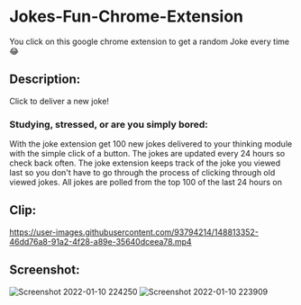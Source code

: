 # Jokes-Fun-Chrome-Extension
You click on this google chrome extension to get a random Joke every time 😂
## Description:
Click to deliver a new joke!
### Studying, stressed, or are you simply bored:
With the joke extension get 100 new jokes delivered to your thinking module with the simple click of a button. The jokes are updated every 24 hours so check back often. The joke extension keeps track of the joke you viewed last so you don't have to go through the process of clicking through old viewed jokes. All jokes are polled from the top 100 of the last 24 hours on
## Clip:
https://user-images.githubusercontent.com/93794214/148813352-46dd76a8-91a2-4f28-a89e-35640dceea78.mp4
## Screenshot:
![Screenshot 2022-01-10 224250](https://user-images.githubusercontent.com/93794214/148812965-750d43ce-d937-4119-a06a-3f69e426e7b3.jpg)
![Screenshot 2022-01-10 223909](https://user-images.githubusercontent.com/93794214/148812796-9af29aff-f7db-48af-a75b-ad78b0bcc1f8.jpg)
